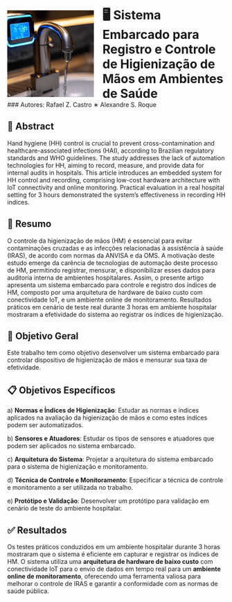 <div style="display: flex; align-items: center; justify-content: flex-start;">
<img src= "/IMG_2745.jpg" width="200" style="margin-right: 20px;"/>
<h1 style="margin: 0;">🖥️ Sistema Embarcado para Registro e Controle de Higienização de Mãos em Ambientes de Saúde
</div>
  
</h1>
### Autores: Rafael Z. Castro ∗ Alexandre S. Roque

## 📝 Abstract
Hand hygiene (HH) control is crucial to prevent cross-contamination and healthcare-associated infections (HAI), according to Brazilian regulatory standards and WHO guidelines. The study addresses the lack of automation technologies for HH, aiming to record, measure, and provide data for internal audits in hospitals. This article introduces an embedded system for HH control and recording, comprising low-cost hardware architecture with IoT connectivity and online monitoring. Practical evaluation in a real hospital setting for 3 hours demonstrated the system’s effectiveness in recording HH indices.

## 📝 Resumo
O controle da higienização de mãos (HM) é essencial para evitar contaminações cruzadas e as infecções relacionadas à assistência à saúde (IRAS), de acordo com normas da ANVISA e da OMS. A motivação deste estudo emerge da carência de tecnologias de automação deste processo de HM, permitindo registrar, mensurar, e disponibilizar esses dados para auditoria interna de ambientes hospitalares. Assim, o presente artigo apresenta um sistema embarcado para controle e registro dos índices de HM, composto por uma arquitetura de hardware de baixo custo com conectividade IoT, e um ambiente online de monitoramento. Resultados práticos em cenário de teste real durante 3 horas em ambiente hospitalar mostraram a efetividade do sistema ao registrar os índices de higienização.

## 🎯 Objetivo Geral
Este trabalho tem como objetivo desenvolver um sistema embarcado para controlar dispositivo de higienização de mãos e mensurar sua taxa de efetividade.

## 📋 Objetivos Específicos

a) **Normas e Índices de Higienização**: Estudar as normas e índices aplicados na avaliação da higienização de mãos e como estes índices podem ser automatizados.

b) **Sensores e Atuadores**: Estudar os tipos de sensores e atuadores que podem ser aplicados no sistema embarcado.

c) **Arquitetura do Sistema**: Projetar a arquitetura do sistema embarcado para o sistema de higienização e monitoramento.

d) **Técnica de Controle e Monitoramento**: Especificar a técnica de controle e monitoramento a ser utilizada no trabalho.

e) **Protótipo e Validação**: Desenvolver um protótipo para validação em cenário de teste do ambiente hospitalar.

## ✅ Resultados
Os testes práticos conduzidos em um ambiente hospitalar durante 3 horas mostraram que o sistema é eficiente em capturar e registrar os índices de HM. O sistema utiliza uma **arquitetura de hardware de baixo custo** com conectividade IoT para o envio de dados em tempo real para um **ambiente online de monitoramento**, oferecendo uma ferramenta valiosa para melhorar o controle de IRAS e garantir a conformidade com as normas de saúde pública.

